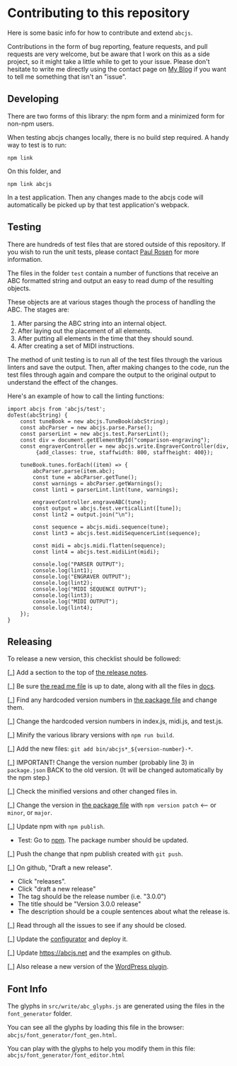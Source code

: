 # Contributing to this repository

Here is some basic info for how to contribute and extend `abcjs`.

Contributions in the form of bug reporting, feature requests, and pull requests are very welcome, but be aware that I work on this as a side project, so it might take a little while to get to your issue. Please don't hesitate to write me directly using the contact page on [My Blog](https://paulrosen.net/contact-me/) if you want to tell me something that isn't an "issue".

## Developing

There are two forms of this library: the npm form and a minimized form for non-npm users.

When testing abcjs changes locally, there is no build step required. A handy way to test is to run:

```
npm link
```

On this folder, and 
```
npm link abcjs
```

In a test application. Then any changes made to the abcjs code will automatically be picked up by that test application's webpack.

## Testing

There are hundreds of test files that are stored outside of this repository. If you wish to run the unit tests, please contact [Paul Rosen](https://paulrosen.net/contact-me/) for more information.

The files in the folder `test` contain a number of functions that receive an ABC formatted string and output an easy to read dump of the resulting objects.

These objects are at various stages though the process of handling the ABC. The stages are:

1) After parsing the ABC string into an internal object.
2) After laying out the placement of all elements.
3) After putting all elements in the time that they should sound.
4) After creating a set of MIDI instructions.

The method of unit testing is to run all of the test files through the various linters and save the output. Then, after making changes to the code, run the test files through again and compare the output to the original output to understand the effect of the changes.

Here's an example of how to call the linting functions:

	import abcjs from 'abcjs/test';
	doTest(abcString) {
		const tuneBook = new abcjs.TuneBook(abcString);
		const abcParser = new abcjs.parse.Parse();
		const parserLint = new abcjs.test.ParserLint();
		const div = document.getElementById("comparison-engraving");
		const engraverController = new abcjs.write.EngraverController(div,
		     {add_classes: true, staffwidth: 800, staffheight: 400});

		tuneBook.tunes.forEach((item) => {
			abcParser.parse(item.abc);
			const tune = abcParser.getTune();
			const warnings = abcParser.getWarnings();
			const lint1 = parserLint.lint(tune, warnings);

			engraverController.engraveABC(tune);
			const output = abcjs.test.verticalLint([tune]);
			const lint2 = output.join("\n");

			const sequence = abcjs.midi.sequence(tune);
			const lint3 = abcjs.test.midiSequencerLint(sequence);

			const midi = abcjs.midi.flatten(sequence);
			const lint4 = abcjs.test.midiLint(midi);

			console.log("PARSER OUTPUT");
			console.log(lint1);
			console.log("ENGRAVER OUTPUT");
			console.log(lint2);
			console.log("MIDI SEQUENCE OUTPUT");
			console.log(lint3);
			console.log("MIDI OUTPUT");
			console.log(lint4);
		});
	}

## Releasing

To release a new version, this checklist should be followed:

[_] Add a section to the top of [the release notes](../RELEASE.md).

[_] Be sure [the read me file](../README.md) is up to date, along with all the files in [docs](../docs).

[_] Find any hardcoded version numbers in [the package file](../package.json) and change them.

[_] Change the hardcoded version numbers in index.js, midi.js, and test.js.

[_] Minify the various library versions with `npm run build`.

[_] Add the new files: `git add bin/abcjs*_${version-number}-*`.

[_] IMPORTANT! Change the version number (probably line 3) in `package.json` BACK to the old version. (It will be changed automatically by the npm step.)

[_] Check the minified versions and other changed files in.

[_] Change the version in [the package file](../package.json) with `npm version patch` <-- or `minor`, or `major`.

[_] Update npm with `npm publish`.
* Test: Go to [npm](https://npmjs.com/package/abcjs). The package number should be updated.

[_] Push the change that npm publish created with `git push`.

[_] On github, "Draft a new release".
* Click "releases".
* Click "draft a new release"
* The tag should be the release number (i.e. "3.0.0")
* The title should be "Version 3.0.0 release"
* The description should be a couple sentences about what the release is.

[_] Read through all the issues to see if any should be closed.

[_] Update the [configurator](https://github.com/paulrosen/abcjs-configurator) and deploy it.

[_] Update https://abcjs.net and the examples on github.

[_] Also release a new version of the [WordPress plugin](https://wordpress.org/plugins/abc-notation/).

## Font Info

The glyphs in `src/write/abc_glyphs.js` are generated using the files in the `font_generator` folder.

You can see all the glyphs by loading this file in the browser: `abcjs/font_generator/font_gen.html`.

You can play with the glyphs to help you modify them in this file: `abcjs/font_generator/font_editor.html`
